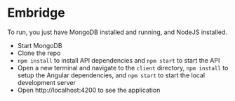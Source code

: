 # Embridge

To run, you just have MongoDB installed and running, and NodeJS installed.

- Start MongoDB
- Clone the repo
- `npm install` to install API dependencies and `npm start` to start the API
- Open a new terminal and navigate to the `client` directory, `npm install` to setup the Angular dependencies, and `npm start` to start the local development server
- Open http://localhost:4200 to see the application
